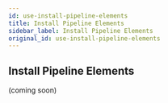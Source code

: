 ```yaml
---
id: use-install-pipeline-elements
title: Install Pipeline Elements
sidebar_label: Install Pipeline Elements
original_id: use-install-pipeline-elements
---
```


## Install Pipeline Elements

(coming soon)
